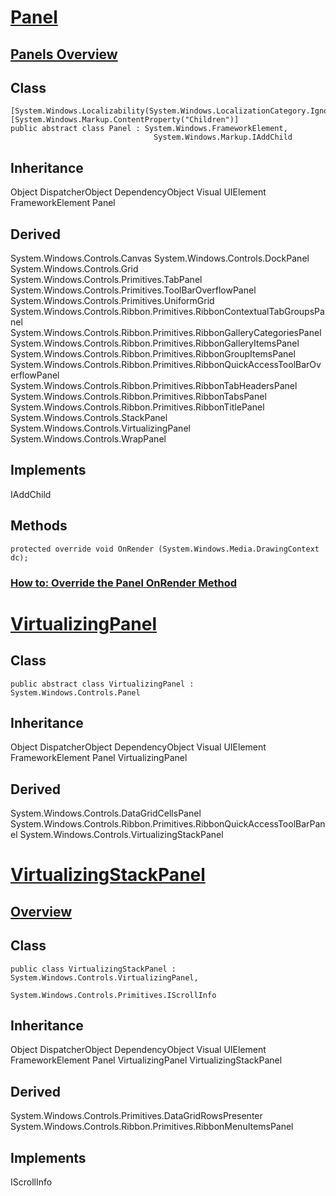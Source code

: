 
# [Panel](https://docs.microsoft.com/en-us/dotnet/api/system.windows.controls.panel?view=windowsdesktop-6.0)

## [Panels Overview](https://docs.microsoft.com/en-us/dotnet/desktop/wpf/controls/panels-overview?view=netframeworkdesktop-4.8)

## Class

	[System.Windows.Localizability(System.Windows.LocalizationCategory.Ignore)]
	[System.Windows.Markup.ContentProperty("Children")]
	public abstract class Panel : System.Windows.FrameworkElement, 
									System.Windows.Markup.IAddChild

## Inheritance

Object
DispatcherObject
DependencyObject
Visual
UIElement
FrameworkElement
Panel

## Derived

System.Windows.Controls.Canvas
System.Windows.Controls.DockPanel
System.Windows.Controls.Grid
System.Windows.Controls.Primitives.TabPanel
System.Windows.Controls.Primitives.ToolBarOverflowPanel
System.Windows.Controls.Primitives.UniformGrid
System.Windows.Controls.Ribbon.Primitives.RibbonContextualTabGroupsPanel
System.Windows.Controls.Ribbon.Primitives.RibbonGalleryCategoriesPanel
System.Windows.Controls.Ribbon.Primitives.RibbonGalleryItemsPanel
System.Windows.Controls.Ribbon.Primitives.RibbonGroupItemsPanel
System.Windows.Controls.Ribbon.Primitives.RibbonQuickAccessToolBarOverflowPanel
System.Windows.Controls.Ribbon.Primitives.RibbonTabHeadersPanel
System.Windows.Controls.Ribbon.Primitives.RibbonTabsPanel
System.Windows.Controls.Ribbon.Primitives.RibbonTitlePanel
System.Windows.Controls.StackPanel
System.Windows.Controls.VirtualizingPanel
System.Windows.Controls.WrapPanel

## Implements

IAddChild

## Methods

	protected override void OnRender (System.Windows.Media.DrawingContext dc);

### [How to: Override the Panel OnRender Method](https://docs.microsoft.com/en-us/dotnet/desktop/wpf/controls/how-to-override-the-panel-onrender-method?view=netframeworkdesktop-4.8)

# [VirtualizingPanel](https://docs.microsoft.com/en-us/dotnet/api/system.windows.controls.virtualizingpanel?view=windowsdesktop-6.0)


## Class

	public abstract class VirtualizingPanel : System.Windows.Controls.Panel

## Inheritance

Object
DispatcherObject
DependencyObject
Visual
UIElement
FrameworkElement
Panel
VirtualizingPanel

## Derived

System.Windows.Controls.DataGridCellsPanel
System.Windows.Controls.Ribbon.Primitives.RibbonQuickAccessToolBarPanel
System.Windows.Controls.VirtualizingStackPanel


# [VirtualizingStackPanel](https://docs.microsoft.com/en-us/dotnet/api/system.windows.controls.virtualizingstackpanel?view=windowsdesktop-6.0)

## [Overview](https://docs.microsoft.com/en-us/dotnet/desktop/wpf/controls/panels-overview?view=netframeworkdesktop-4.8#virtualizingstackpanel)

## Class

	public class VirtualizingStackPanel : System.Windows.Controls.VirtualizingPanel, 
										System.Windows.Controls.Primitives.IScrollInfo

## Inheritance

Object
DispatcherObject
DependencyObject
Visual
UIElement
FrameworkElement
Panel
VirtualizingPanel
VirtualizingStackPanel

## Derived

System.Windows.Controls.Primitives.DataGridRowsPresenter
System.Windows.Controls.Ribbon.Primitives.RibbonMenuItemsPanel

## Implements

IScrollInfo
